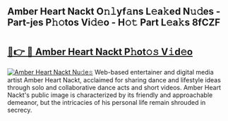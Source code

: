 ## Amber Heart Nackt O𝚗𝚕yf𝚊ns L𝚎a𝚔ed N𝚞𝚍es - Part-jes P𝚑𝚘tos Vi𝚍𝚎o - H𝚘𝚝 Part L𝚎a𝚔s 8fCZF

# <h2><a href="http://kfbblfd.oniu.top/?m=Amber+Heart+Nackt">🔗👉 🔴 Amber Heart Nackt P𝚑ot𝚘𝚜 V𝚒d𝚎o</a></h2>

[![Amber Heart Nackt Nu𝚍e𝚜](https://i.imgur.com/0qMVB7G.gif)](http://kfbblfd.oniu.top/?m=Amber+Heart+Nackt)
Web-based entertainer and digital media artist Amber Heart Nackt, acclaimed for sharing dance and lifestyle ideas through solo and collaborative dance acts and short videos. Amber Heart Nackt's public image is characterized by its friendly and approachable demeanor, but the intricacies of his personal life remain shrouded in secrecy.  
